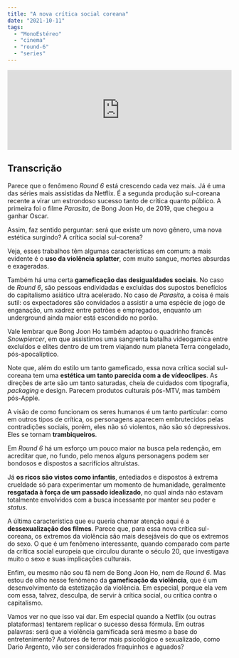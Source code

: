 ```yaml
---
title: "A nova crítica social coreana"
date: "2021-10-11"
tags: 
  - "MonoEstéreo"
  - "cinema"
  - "round-6"
  - "series"
---
```


<iframe src="https://anchor.fm/monoestereo/embed/episodes/A-nova-crtica-social-coreana-e18kul7" height="180px" width="100%" frameborder="0" scrolling="no" style="width:100%;height:180px"></iframe>

## Transcrição

Parece que o fenômeno _Round 6_ está crescendo cada vez mais. Já é uma das séries mais assistidas da Netflix. É a segunda produção sul-coreana recente a virar um estrondoso sucesso tanto de crítica quanto público. A primeira foi o filme _Parasita_, de Bong Joon Ho, de 2019, que chegou a ganhar Oscar.

Assim, faz sentido perguntar: será que existe um novo gênero, uma nova estética surgindo? A crítica social sul-corena?

Veja, esses trabalhos têm algumas características em comum: a mais evidente é o **uso da violência splatter**, com muito sangue, mortes absurdas e exageradas.

Também há uma certa **gameficação das desigualdades sociais**. No caso de _Round 6_, são pessoas endividadas e excluídas dos supostos benefícios do capitalismo asiático ultra acelerado. No caso de _Parasita_, a coisa é mais sutil: os expectadores são convidados a assistir a uma espécie de jogo de enganação, um xadrez entre patrões e empregados, enquanto um underground ainda maior está escondido no porão.

Vale lembrar que Bong Joon Ho também adaptou o quadrinho francês _Snowpiercer_, em que assistimos uma sangrenta batalha videogamica entre excluídos e elites dentro de um trem viajando num planeta Terra congelado, pós-apocalíptico.

Note que, além do estilo um tanto gameficado, essa nova crítica social sul-coreana tem uma **estética um tanto parecida com a de vídeoclipes**. As direções de arte são um tanto saturadas, cheia de cuidados com tipografia, _packaging_ e design. Parecem produtos culturais pós-MTV, mas também pós-Apple.

A visão de como funcionam os seres humanos é um tanto particular: como em outros tipos de crítica, os personagens aparecem embrutecidos pelas contradições sociais, porém, eles não só violentos, não são só depressivos. Eles se tornam **trambiqueiros**.

Em _Round 6_ há um esforço um pouco maior na busca pela redenção, em acreditar que, no fundo, pelo menos alguns personagens podem ser bondosos e dispostos a sacrifícios altruístas.

Já **os ricos são vistos como infantis**, entediados e dispostos à extrema crueldade só para experimentar um momento de humanidade, geralmente **resgatada à força de um passado idealizado**, no qual ainda não estavam totalmente envolvidos com a busca incessante por manter seu poder e _status_.

A última característica que eu queria chamar atenção aqui é a **dessexualização dos filmes**. Parece que, para essa nova crítica sul-coreana, os extremos da violência são mais desejáveis do que os extremos do sexo. O que é um fenômeno interessante, quando comparado com parte da crítica social europeia que circulou durante o século 20, que investigava muito o sexo e suas implicações culturais.

Enfim, eu mesmo não sou fã nem de Bong Joon Ho, nem de _Round 6_. Mas estou de olho nesse fenômeno da **gameficação da violência**, que é um desenvolvimento da estetização da violência. Em especial, porque ela vem com essa, talvez, desculpa, de servir à crítica social, ou crítica contra o capitalismo.

Vamos ver no que isso vai dar. Em especial quando a Netflix (ou outras plataformas) tentarem replicar o sucesso dessa fórmula. Em outras palavras: será que a violência gamificada será mesmo a base do entretenimento? Autores de terror mais psicológico e sexualizado, como Dario Argento, vão ser considerados fraquinhos e aguados?
